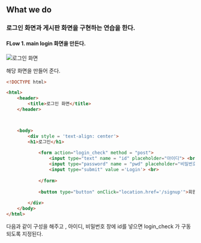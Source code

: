 ## What we do



### 로그인 화면과 게시판 화면을 구현하는 연습을 한다. 


#### FLow 1. main login 화면을 만든다. 

![로그인 화면](https://github.com/suted2/Flask_/assets/101646531/d1421520-c282-455a-b0a7-28545b6a04b9)

해당 화면을 만들어 준다. 

```html 
<!DOCTYPE html>

<html>
    <header>
        <title>로그인 화면</title>
    </header>



    <body>
        <div style = 'text-align: center'>
        <h1>로그인</h1>
        
            <form action="login_check" method = "post">
                <input type="text" name = "id" placeholder="아이디"> <br>
                <input type="password" name = "pwd" placeholder="비밀번호"> <br>
                <input type="submit" value ='Login'> <br>
    
            </form>
        
            <button type="button" onClick="location.href='/signup'">회원가입</button>
        
        </div>
    </body>
</html>

```


다음과 같이 구성을 해주고 , 아이디, 비밀번호 창에 id를 넣으면 login_check 가 구동되도록 지정된다. 
